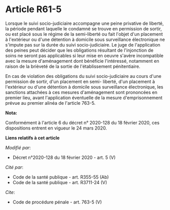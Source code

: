 # Article R61-5

Lorsque le suivi socio-judiciaire accompagne une peine privative de liberté, la période pendant laquelle le condamné se
trouve en permission de sortir, ou est placé sous le régime de la semi-liberté ou fait l'objet d'un placement à l'extérieur
ou d'une détention à domicile sous surveillance électronique ne s'impute pas sur la durée du suivi socio-judiciaire. Le juge
de l'application des peines peut décider que les obligations résultant de l'injonction de soins ne seront pas applicables si
leur mise en oeuvre s'avère incompatible avec la mesure d'aménagement dont bénéficie l'intéressé, notamment en raison de la
brièveté de la sortie de l'établissement pénitentiaire.

En cas de violation des obligations du suivi socio-judiciaire au cours d'une permission de sortir, d'un placement en semi-
liberté, d'un placement à l'extérieur ou d'une détention à domicile sous surveillance électronique, les sanctions attachées à
ces mesures d'aménagement sont prononcées en premier lieu, avant l'application éventuelle de la mesure d'emprisonnement
prévue au premier alinéa de l'article 763-5.

**Nota:**

Conformément à l'article 6 du décret n° 2020-128 du 18 février 2020, ces dispositions entrent en vigueur le 24 mars 2020.

**Liens relatifs à cet article**

_Modifié par_:

  - Décret n°2020-128 du 18 février 2020 - art. 5 (V)

_Cité par_:

  - Code de la santé publique - art. R355-55 (Ab)
  - Code de la santé publique - art. R3711-24 (V)

_Cite_:

  - Code de procédure pénale - art. 763-5 (V)
